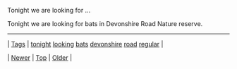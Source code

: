<!--
title: Tonight we are looking for bats in Devonshire Road Nature reserve.
date: 2020-06-28T15:27:00.387Z
tags: tonight, looking, bats, devonshire, road, regular
-->


Tonight we are looking for ...

<p>Tonight we are looking for bats in Devonshire Road Nature reserve.</p>

<!--BOTTOM-POST-NAVIGATION-->
---

| [Tags](tags.md) | [tonight](tag-tonight.md) [looking](tag-looking.md) [bats](tag-bats.md) [devonshire](tag-devonshire.md) [road](tag-road.md) [regular](tag-regular.md) |

| [Newer](98629284669.md) | [Top](index.md) | [Older](98655990784.md) |